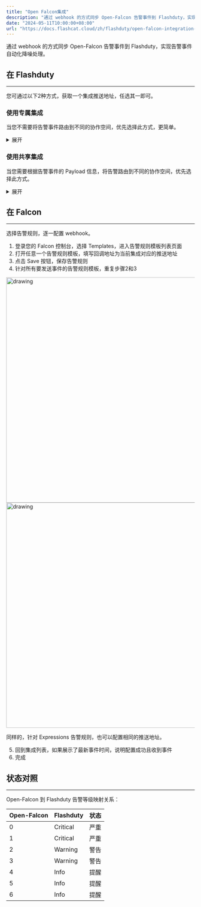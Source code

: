 ```yaml
---
title: "Open Falcon集成"
description: "通过 webhook 的方式同步 Open-Falcon 告警事件到 Flashduty，实现告警事件自动化降噪处理"
date: "2024-05-11T10:00:00+08:00"
url: "https://docs.flashcat.cloud/zh/flashduty/open-falcon-integration-guide"
---
```


通过 webhook 的方式同步 Open-Falcon 告警事件到 Flashduty，实现告警事件自动化降噪处理。

<div class="hide">

## 在 Flashduty
---
您可通过以下2种方式，获取一个集成推送地址，任选其一即可。

### 使用专属集成

当您不需要将告警事件路由到不同的协作空间，优先选择此方式，更简单。

<details>
  <summary>展开</summary>
  
  1. 进入 Flashduty 控制台，选择 **协作空间**，进入某个空间的详情页面
  2. 选择 **集成数据** tab，点击 **添加一个集成**，进入添加集成页面
  3. 选择 **Falcon** 集成，点击 **保存**，生成卡片。
  4. 点击生成的卡片，可以查看到 **推送地址**，复制备用，完成。
  
    
</details>

### 使用共享集成

当您需要根据告警事件的 Payload 信息，将告警路由到不同的协作空间，优先选择此方式。

<details>
  <summary>展开</summary>
  
  1. 进入 Flashduty 控制台，选择 **集成中心=>告警事件**，进入集成选择页面。
  2. 选择 **Falcon** 集成：
        - **集成名称**：为当前集成定义一个名称。
  3. 点击 **保存** 后，复制当前页面的新生成的 **推送地址** 备用。
  4. 点击 **创建路由**，为集成配置路由规则。您可以按条件匹配不同的告警到不同的协作空间，也可以直接设置默认协作空间作为兜底，后续再按需调整。
  5. 完成。
    
</details>
  
</div>

## 在 Falcon 
---
选择告警规则，逐一配置 webhook。

<div class="md-block">
  
1. 登录您的 Falcon 控制台，选择 Templates，进入告警规则模板列表页面
2. 打开任意一个告警规则模板，填写回调地址为当前集成对应的推送地址
3. 点击 Save 按钮，保存告警规则
4. 针对所有要发送事件的告警规则模板，重复步骤2和3

<img alt="drawing" width="600" src="https://download.flashcat.cloud/open-falcon-tmpls.png" />
<img alt="drawing" width="600" src="https://download.flashcat.cloud/saas-open-falcon-rule.png" />

同样的，针对 Expressions 告警规则，也可以配置相同的推送地址。

5. 回到集成列表，如果展示了最新事件时间，说明配置成功且收到事件
6. 完成

</div>

## 状态对照
---
<div class="md-block">
  
Open-Falcon 到 Flashduty 告警等级映射关系：

| Open-Falcon |  Flashduty  | 状态 |
| ----------- | -------- | ---- |
| 0           | Critical | 严重 |
| 1           | Critical | 严重 |
| 2           | Warning  | 警告 |
| 3           | Warning  | 警告 |
| 4           | Info     | 提醒 |
| 5           | Info     | 提醒 |
| 6           | Info     | 提醒 |

</div>
